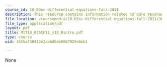 ```yaml
---
course_id: 18-03sc-differential-equations-fall-2011
description: This resource contains information related to pure resonance.
file_location: /coursemedia/18-03sc-differential-equations-fall-2011/3655af30412e2aebd0de0067925e8eb1_MIT18_03SCF11_s18_0intro.pdf
file_type: application/pdf
layout: pdf
title: MIT18_03SCF11_s18_0intro.pdf
type: course
uid: 3655af30412e2aebd0de0067925e8eb1

---
```

None